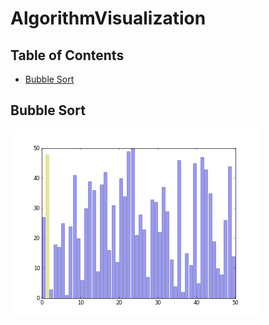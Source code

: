 # AlgorithmVisualization

## Table of Contents

- [Bubble Sort](https://github.com/heray1990/AlgorithmVisualization#bubble-sort)

## Bubble Sort

![bubble_sort_50samples_fps20_dpi50](https://raw.githubusercontent.com/heray1990/AlgorithmVisualization/master/images/bubble_sort_50samples_fps20_dpi50.gif)
